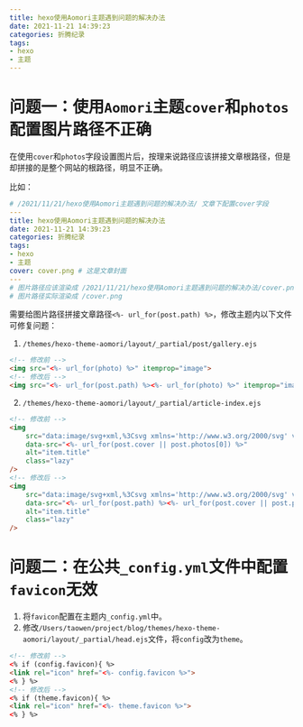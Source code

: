 ```yaml
---
title: hexo使用Aomori主题遇到问题的解决办法
date: 2021-11-21 14:39:23
categories: 折腾纪录
tags:
- hexo
- 主题
---
```


# 问题一：使用`Aomori`主题`cover`和`photos`配置图片路径不正确

在使用`cover`和`photos`字段设置图片后，按理来说路径应该拼接文章根路径，但是却拼接的是整个网站的根路径，明显不正确。

比如：
```yml
# /2021/11/21/hexo使用Aomori主题遇到问题的解决办法/ 文章下配置cover字段
---
title: hexo使用Aomori主题遇到问题的解决办法
date: 2021-11-21 14:39:23
categories: 折腾纪录
tags:
- hexo
- 主题
cover: cover.png # 这是文章封面
---
# 图片路径应该渲染成 /2021/11/21/hexo使用Aomori主题遇到问题的解决办法/cover.png
# 图片路径实际渲染成 /cover.png
```

需要给图片路径拼接文章路径`<%- url_for(post.path) %>`，修改主题内以下文件可修复问题：

1. `/themes/hexo-theme-aomori/layout/_partial/post/gallery.ejs`
```html
<!-- 修改前 -->
<img src="<%- url_for(photo) %>" itemprop="image">
<!-- 修改后 -->
<img src="<%- url_for(post.path) %><%- url_for(photo) %>" itemprop="image">
```
2. `/themes/hexo-theme-aomori/layout/_partial/article-index.ejs`
```html
<!-- 修改前 -->
<img
    src="data:image/svg+xml,%3Csvg xmlns='http://www.w3.org/2000/svg' viewBox='0 0 3 2'%3E%3C/svg%3E"
    data-src="<%- url_for(post.cover || post.photos[0]) %>"
    alt="item.title"
    class="lazy"
/>
<!-- 修改后 -->
<img
    src="data:image/svg+xml,%3Csvg xmlns='http://www.w3.org/2000/svg' viewBox='0 0 3 2'%3E%3C/svg%3E"
    data-src="<%- url_for(post.path) %><%- url_for(post.cover || post.photos[0]) %>"
    alt="item.title"
    class="lazy"
/>
```

# 问题二：在公共`_config.yml`文件中配置`favicon`无效

1. 将`favicon`配置在主题内`_config.yml`中。
2. 修改`/Users/taowen/project/blog/themes/hexo-theme-aomori/layout/_partial/head.ejs`文件，将`config`改为`theme`。
```html
<!-- 修改前 -->
<% if (config.favicon){ %>
<link rel="icon" href="<%- config.favicon %>">
<% } %>
<!-- 修改后 -->
<% if (theme.favicon){ %>
<link rel="icon" href="<%- theme.favicon %>">
<% } %>
```
```
